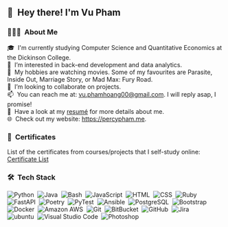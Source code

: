 ## 👋 &nbsp;Hey there! I'm Vu Pham

### 👨🏻‍💻 &nbsp;About Me

🎓 &nbsp;I'm currently studying Computer Science and Quantitative Economics at the Dickinson College.\
🌱 &nbsp;I’m interested in back-end development and data analytics.\
👀 &nbsp;My hobbies are watching movies. Some of my favourites are Parasite, Inside Out, Marriage Story, or Mad Max: Fury Road.\
💞️ &nbsp;I’m looking to collaborate on projects.\
📫 &nbsp;You can reach me at: vu.phamhoang00@gmail.com. I will reply asap, I promise!\
📄 &nbsp;Have a look at my [resumé](https://github.com/vupham04/vupham04.github.io/blob/main/files/Vu%20Pham%20-%20Resume.pdf) for more details about me.\
🌐 &nbsp;Check out my website: https://percypham.me.

### 📜 &nbsp;Certificates
List of the certificates from courses/projects that I self-study online: [Certificate List](Certificate.md)

### 🛠 &nbsp;Tech Stack
![Python](https://img.shields.io/badge/-Python-05122A?style=flat&logo=python)&nbsp;
![Java](https://img.shields.io/badge/-Java-05122A?style=flat&logo=Java&logoColor=FFA518)&nbsp;
![Bash](https://img.shields.io/badge/-Bash-05122A?style=flat&logo=gnubash&logoColor=808080)&nbsp;
![JavaScript](https://img.shields.io/badge/-JavaScript-05122A?style=flat&logo=javascript)&nbsp;
![HTML](https://img.shields.io/badge/-HTML-05122A?style=flat&logo=HTML5)&nbsp;
![CSS](https://img.shields.io/badge/-CSS-05122A?style=flat&logo=CSS3&logoColor=1572B6)&nbsp;
![Ruby](https://img.shields.io/badge/-Ruby-05122A?style=flat&logo=Ruby&logoColor=CC0000)\
![FastAPI](https://img.shields.io/badge/-FastAPI-05122A?style=flat&logo=FastAPI&logoColor=009688)&nbsp;
![Poetry](https://img.shields.io/badge/-Poetry-05122A?style=flat&logo=python)&nbsp;
![PyTest](https://img.shields.io/badge/-PyTest-05122A?style=flat&logo=PyTest&logoColor=0A9EDC)&nbsp;
![Ansible](https://img.shields.io/badge/-Ansible-05122A?style=flat&logo=Ansible&logoColor=EE0000)&nbsp;
![PostgreSQL](https://img.shields.io/badge/-PostgreSQL-05122A?style=flat&logo=PostgreSQL&logoColor=4169E1)&nbsp;
![Bootstrap](https://img.shields.io/badge/-Bootstrap-05122A?style=flat&logo=bootstrap&logoColor=563D7C)\
![Docker](https://img.shields.io/badge/-Docker-05122A?style=flat&logo=docker&logoColor=2496ED)&nbsp;
![Amazon AWS](https://img.shields.io/badge/-Amazon%20AWS-05122A?style=flat&logo=amazon-AWS&logoColor=FF9900)&nbsp;
![Git](https://img.shields.io/badge/-Git-05122A?style=flat&logo=git)&nbsp;
![BitBucket](https://img.shields.io/badge/-BitBucket-05122A?style=flat&logo=bitbucket&logoColor=0052CC)&nbsp;
![GitHub](https://img.shields.io/badge/-GitHub-05122A?style=flat&logo=github)&nbsp;
![Jira](https://img.shields.io/badge/-Jira-05122A?style=flat&logo=jira&logoColor=0052CC)\
![ubuntu](https://img.shields.io/badge/-Ubuntu-05122A?style=flat&logo=ubuntu&logoColor=E95420)&nbsp;
![Visual Studio Code](https://img.shields.io/badge/-Visual%20Studio%20Code-05122A?style=flat&logo=visual-studio-code&logoColor=007ACC)&nbsp;
![Photoshop](https://img.shields.io/badge/-Photoshop-05122A?style=flat&logo=adobe-photoshop)&nbsp;

<!--
### ⚙️ &nbsp;GitHub Analytics

<p align="center">
<a href="https://github.com/vupham04">
  <img height="180em" src="https://github-readme-stats-eight-theta.vercel.app/api?username=vupham04&show_icons=true&theme=algolia&include_all_commits=true&count_private=true"/>
  <img height="180em" src="https://github-readme-stats-eight-theta.vercel.app/api/top-langs/?username=vupham04&layout=compact&langs_count=8&theme=algolia"/>
</a>
</p>
-->
